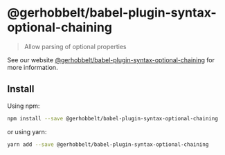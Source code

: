 # @gerhobbelt/babel-plugin-syntax-optional-chaining

> Allow parsing of optional properties

See our website [@gerhobbelt/babel-plugin-syntax-optional-chaining](https://babeljs.io/docs/en/next/babel-plugin-syntax-optional-chaining.html) for more information.

## Install

Using npm:

```sh
npm install --save @gerhobbelt/babel-plugin-syntax-optional-chaining
```

or using yarn:

```sh
yarn add --save @gerhobbelt/babel-plugin-syntax-optional-chaining
```
